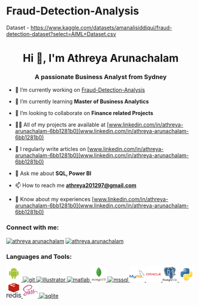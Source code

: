 # Fraud-Detection-Analysis  

Dataset - 
https://www.kaggle.com/datasets/amanalisiddiqui/fraud-detection-dataset?select=AIML+Dataset.csv

<h1 align="center">Hi 👋, I'm Athreya Arunachalam</h1>
<h3 align="center">A passionate Business Analyst from Sydney</h3>

- 🔭 I’m currently working on [Fraud-Detection-Analysis](https://github.com/Athreya2012/Fraud-Detection-Analysis)

- 🌱 I’m currently learning **Master of Business Analytics**

- 👯 I’m looking to collaborate on **Finance related Projects**

- 👨‍💻 All of my projects are available at [www.linkedin.com/in/athreya-arunachalam-6bb1281b0](www.linkedin.com/in/athreya-arunachalam-6bb1281b0)

- 📝 I regularly write articles on [www.linkedin.com/in/athreya-arunachalam-6bb1281b0](www.linkedin.com/in/athreya-arunachalam-6bb1281b0)

- 💬 Ask me about **SQL, Power BI**

- 📫 How to reach me **athreya201297@gmail.com**

- 📄 Know about my experiences [www.linkedin.com/in/athreya-arunachalam-6bb1281b0](www.linkedin.com/in/athreya-arunachalam-6bb1281b0)

<h3 align="left">Connect with me:</h3>
<p align="left">
<a href="https://linkedin.com/in/athreya arunachalam" target="blank"><img align="center" src="https://raw.githubusercontent.com/rahuldkjain/github-profile-readme-generator/master/src/images/icons/Social/linked-in-alt.svg" alt="athreya arunachalam" height="30" width="40" /></a>
<a href="https://instagram.com/athreya.arunachalam" target="blank"><img align="center" src="https://raw.githubusercontent.com/rahuldkjain/github-profile-readme-generator/master/src/images/icons/Social/instagram.svg" alt="athreya.arunachalam" height="30" width="40" /></a>
</p>

<h3 align="left">Languages and Tools:</h3>
<p align="left"> <a href="https://developer.android.com" target="_blank" rel="noreferrer"> <img src="https://raw.githubusercontent.com/devicons/devicon/master/icons/android/android-original-wordmark.svg" alt="android" width="40" height="40"/> </a> <a href="https://git-scm.com/" target="_blank" rel="noreferrer"> <img src="https://www.vectorlogo.zone/logos/git-scm/git-scm-icon.svg" alt="git" width="40" height="40"/> </a> <a href="https://www.adobe.com/in/products/illustrator.html" target="_blank" rel="noreferrer"> <img src="https://www.vectorlogo.zone/logos/adobe_illustrator/adobe_illustrator-icon.svg" alt="illustrator" width="40" height="40"/> </a> <a href="https://www.mathworks.com/" target="_blank" rel="noreferrer"> <img src="https://upload.wikimedia.org/wikipedia/commons/2/21/Matlab_Logo.png" alt="matlab" width="40" height="40"/> </a> <a href="https://www.mongodb.com/" target="_blank" rel="noreferrer"> <img src="https://raw.githubusercontent.com/devicons/devicon/master/icons/mongodb/mongodb-original-wordmark.svg" alt="mongodb" width="40" height="40"/> </a> <a href="https://www.microsoft.com/en-us/sql-server" target="_blank" rel="noreferrer"> <img src="https://www.svgrepo.com/show/303229/microsoft-sql-server-logo.svg" alt="mssql" width="40" height="40"/> </a> <a href="https://www.mysql.com/" target="_blank" rel="noreferrer"> <img src="https://raw.githubusercontent.com/devicons/devicon/master/icons/mysql/mysql-original-wordmark.svg" alt="mysql" width="40" height="40"/> </a> <a href="https://www.oracle.com/" target="_blank" rel="noreferrer"> <img src="https://raw.githubusercontent.com/devicons/devicon/master/icons/oracle/oracle-original.svg" alt="oracle" width="40" height="40"/> </a> <a href="https://www.postgresql.org" target="_blank" rel="noreferrer"> <img src="https://raw.githubusercontent.com/devicons/devicon/master/icons/postgresql/postgresql-original-wordmark.svg" alt="postgresql" width="40" height="40"/> </a> <a href="https://www.python.org" target="_blank" rel="noreferrer"> <img src="https://raw.githubusercontent.com/devicons/devicon/master/icons/python/python-original.svg" alt="python" width="40" height="40"/> </a> <a href="https://redis.io" target="_blank" rel="noreferrer"> <img src="https://raw.githubusercontent.com/devicons/devicon/master/icons/redis/redis-original-wordmark.svg" alt="redis" width="40" height="40"/> </a> <a href="https://sass-lang.com" target="_blank" rel="noreferrer"> <img src="https://raw.githubusercontent.com/devicons/devicon/master/icons/sass/sass-original.svg" alt="sass" width="40" height="40"/> </a> <a href="https://www.sqlite.org/" target="_blank" rel="noreferrer"> <img src="https://www.vectorlogo.zone/logos/sqlite/sqlite-icon.svg" alt="sqlite" width="40" height="40"/> </a> </p>

